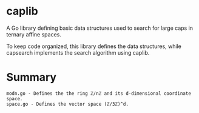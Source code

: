 # caplib

A Go library defining basic data structures used to search for large caps in ternary
affine spaces.

To keep code organized, this library defines the data structures, while capsearch
implements the search algorithm using caplib.

# Summary

    modn.go - Defines the the ring ℤ/nℤ and its d-dimensional coordinate space.
    space.go - Defines the vector space (ℤ/3ℤ)^d.
